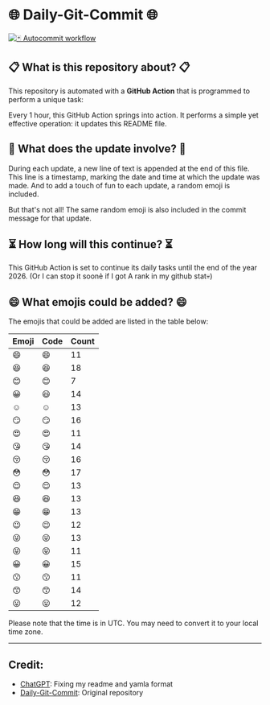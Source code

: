 # 🌐 Daily-Git-Commit 🌐

[![🃏 Autocommit workflow](https://github.com/kleqing/git-auto-commit/actions/workflows/main.yaml/badge.svg?event=check_run)](https://github.com/kleqing/git-auto-commit/actions/workflows/main.yaml)

## 📋 What is this repository about? 📋

This repository is automated with a **GitHub Action** that is programmed to perform a unique task:

Every 1 hour, this GitHub Action springs into action. It performs a simple yet effective operation: it updates this README file.

## 🔄 What does the update involve? 🔄

During each update, a new line of text is appended at the end of this file. This line is a timestamp, marking the date and time at which the update was made. And to add a touch of fun to each update, a random emoji is included.

But that's not all! The same random emoji is also included in the commit message for that update.

## ⏳ How long will this continue? ⏳

This GitHub Action is set to continue its daily tasks until the end of the year 2026. (Or I can stop it soonẻ if I got A rank in my github stat💀)

## 😄 What emojis could be added? 😄

The emojis that could be added are listed in the table below:

| Emoji | Code | Count |
| --- | --- | --- |
| 😄 | :smile: | 11 |
| 😆 | :laughing: | 18 |
| 😊 | :blush: | 7 |
| 😀 | :smiley: | 14 |
| ☺️ | :relaxed: | 13 |
| 😏 | :smirk: | 16 |
| 😍 | :heart_eyes: | 11 |
| 😘 | :kissing_heart: | 14 |
| 😚 | :kissing_closed_eyes: | 16 |
| 😳 | :flushed: | 17 |
| 😌 | :relieved: | 13 |
| 😆 | :satisfied: | 13 |
| 😁 | :grin: | 13 |
| 😉 | :wink: | 12 |
| 😜 | :stuck_out_tongue_winking_eye: | 13 |
| 😝 | :stuck_out_tongue_closed_eyes: | 11 |
| 😀 | :grinning: | 15 |
| 😗 | :kissing: | 11 |
| 😙 | :kissing_smiling_eyes: | 14 |
| 😛 | :stuck_out_tongue: | 12 |

Please note that the time is in UTC. You may need to convert it to your local time zone.

---

## Credit:

- [ChatGPT](chatgpt.com): Fixing my readme and yamla format
- [Daily-Git-Commit](https://github.com/diegomarty/daily-git-commit): Original repository

